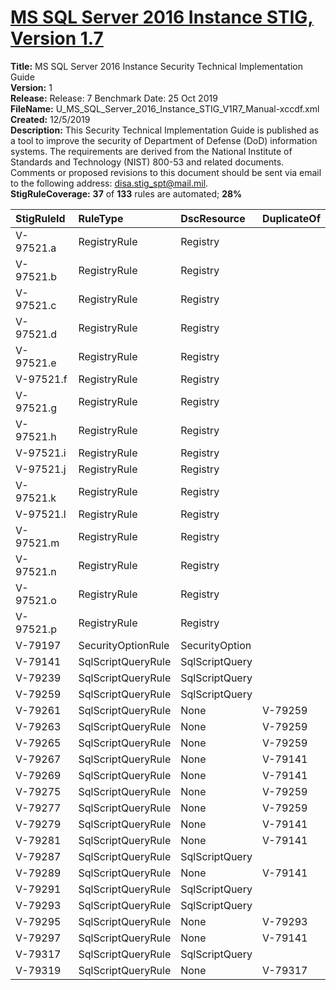 # [MS SQL Server 2016 Instance STIG, Version 1.7](https://github.com/Microsoft/PowerStig/wiki/SqlServer-2016-Instance-1.7)

**Title:** MS SQL Server 2016 Instance Security Technical Implementation Guide  
**Version:** 1  
**Release:** Release: 7 Benchmark Date: 25 Oct 2019  
**FileName:** U_MS_SQL_Server_2016_Instance_STIG_V1R7_Manual-xccdf.xml  
**Created:** 12/5/2019  
**Description:** This Security Technical Implementation Guide is published as a tool to improve the security of Department of Defense (DoD) information systems. The requirements are derived from the National Institute of Standards and Technology (NIST) 800-53 and related documents. Comments or proposed revisions to this document should be sent via email to the following address: disa.stig_spt@mail.mil.  
**StigRuleCoverage:** **37** of **133** rules are automated; **28%**  

| StigRuleId | RuleType | DscResource | DuplicateOf |
| :---- | :---- | :---- | :---- |
| V-97521.a | RegistryRule | Registry |  |
| V-97521.b | RegistryRule | Registry |  |
| V-97521.c | RegistryRule | Registry |  |
| V-97521.d | RegistryRule | Registry |  |
| V-97521.e | RegistryRule | Registry |  |
| V-97521.f | RegistryRule | Registry |  |
| V-97521.g | RegistryRule | Registry |  |
| V-97521.h | RegistryRule | Registry |  |
| V-97521.i | RegistryRule | Registry |  |
| V-97521.j | RegistryRule | Registry |  |
| V-97521.k | RegistryRule | Registry |  |
| V-97521.l | RegistryRule | Registry |  |
| V-97521.m | RegistryRule | Registry |  |
| V-97521.n | RegistryRule | Registry |  |
| V-97521.o | RegistryRule | Registry |  |
| V-97521.p | RegistryRule | Registry |  |
| V-79197 | SecurityOptionRule | SecurityOption |  |
| V-79141 | SqlScriptQueryRule | SqlScriptQuery |  |
| V-79239 | SqlScriptQueryRule | SqlScriptQuery |  |
| V-79259 | SqlScriptQueryRule | SqlScriptQuery |  |
| V-79261 | SqlScriptQueryRule | None | V-79259 |
| V-79263 | SqlScriptQueryRule | None | V-79259 |
| V-79265 | SqlScriptQueryRule | None | V-79259 |
| V-79267 | SqlScriptQueryRule | None | V-79141 |
| V-79269 | SqlScriptQueryRule | None | V-79141 |
| V-79275 | SqlScriptQueryRule | None | V-79259 |
| V-79277 | SqlScriptQueryRule | None | V-79259 |
| V-79279 | SqlScriptQueryRule | None | V-79141 |
| V-79281 | SqlScriptQueryRule | None | V-79141 |
| V-79287 | SqlScriptQueryRule | SqlScriptQuery |  |
| V-79289 | SqlScriptQueryRule | None | V-79141 |
| V-79291 | SqlScriptQueryRule | SqlScriptQuery |  |
| V-79293 | SqlScriptQueryRule | SqlScriptQuery |  |
| V-79295 | SqlScriptQueryRule | None | V-79293 |
| V-79297 | SqlScriptQueryRule | None | V-79141 |
| V-79317 | SqlScriptQueryRule | SqlScriptQuery |  |
| V-79319 | SqlScriptQueryRule | None | V-79317 |

